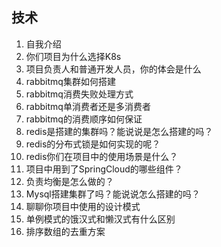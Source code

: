 ## 技术

1. 自我介绍
2. 你们项目为什么选择K8s
3. 项目负责人和普通开发人员，你的体会是什么
4. rabbitmq集群如何搭建
5. rabbitmq消费失败处理方式
6. rabbitmq单消费者还是多消费者
7. rabbitmq的消费顺序如何保证
8. redis是搭建的集群吗？能说说是怎么搭建的吗？
9. redis的分布式锁是如何实现的呢？
10. redis你们在项目中的使用场景是什么？
11. 项目中用到了SpringCloud的哪些组件？
12. 负责均衡是怎么做的？
13. Mysql搭建集群了吗？能说说怎么搭建的吗？
14. 聊聊你项目中使用的设计模式
15. 单例模式的饿汉式和懒汉式有什么区别
16. 排序数组的去重方案